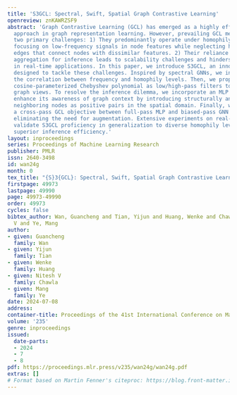 ```yaml
---
title: 'S3GCL: Spectral, Swift, Spatial Graph Contrastive Learning'
openreview: znKAWRZSF9
abstract: 'Graph Contrastive Learning (GCL) has emerged as a highly effective self-supervised
  approach in graph representation learning. However, prevailing GCL methods confront
  two primary challenges: 1) They predominantly operate under homophily assumptions,
  focusing on low-frequency signals in node features while neglecting heterophilic
  edges that connect nodes with dissimilar features. 2) Their reliance on neighborhood
  aggregation for inference leads to scalability challenges and hinders deployment
  in real-time applications. In this paper, we introduce S3GCL, an innovative framework
  designed to tackle these challenges. Inspired by spectral GNNs, we initially demonstrate
  the correlation between frequency and homophily levels. Then, we propose a novel
  cosine-parameterized Chebyshev polynomial as low/high-pass filters to generate biased
  graph views. To resolve the inference dilemma, we incorporate an MLP encoder and
  enhance its awareness of graph context by introducing structurally and semantically
  neighboring nodes as positive pairs in the spatial domain. Finally, we formulate
  a cross-pass GCL objective between full-pass MLP and biased-pass GNN filtered features,
  eliminating the need for augmentation. Extensive experiments on real-world tasks
  validate S3GCL proficiency in generalization to diverse homophily levels and its
  superior inference efficiency.'
layout: inproceedings
series: Proceedings of Machine Learning Research
publisher: PMLR
issn: 2640-3498
id: wan24g
month: 0
tex_title: "{S}3{GCL}: Spectral, Swift, Spatial Graph Contrastive Learning"
firstpage: 49973
lastpage: 49990
page: 49973-49990
order: 49973
cycles: false
bibtex_author: Wan, Guancheng and Tian, Yijun and Huang, Wenke and Chawla, Nitesh
  V and Ye, Mang
author:
- given: Guancheng
  family: Wan
- given: Yijun
  family: Tian
- given: Wenke
  family: Huang
- given: Nitesh V
  family: Chawla
- given: Mang
  family: Ye
date: 2024-07-08
address:
container-title: Proceedings of the 41st International Conference on Machine Learning
volume: '235'
genre: inproceedings
issued:
  date-parts:
  - 2024
  - 7
  - 8
pdf: https://proceedings.mlr.press/v235/wan24g/wan24g.pdf
extras: []
# Format based on Martin Fenner's citeproc: https://blog.front-matter.io/posts/citeproc-yaml-for-bibliographies/
---
```

